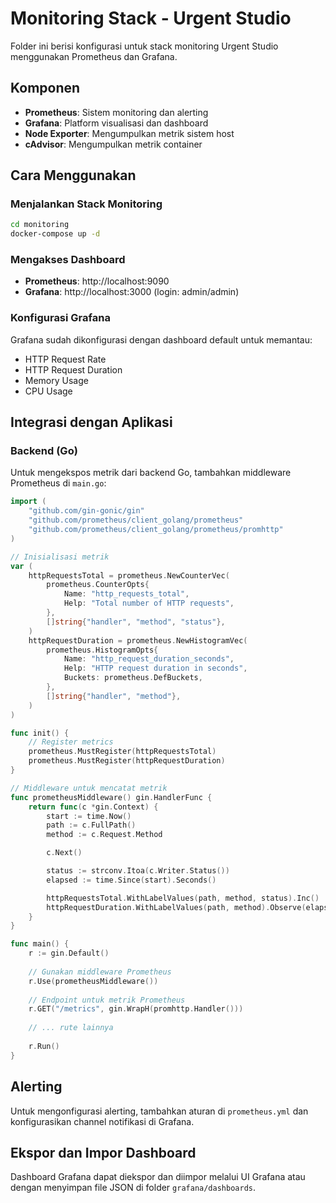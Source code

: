 # Monitoring Stack - Urgent Studio

Folder ini berisi konfigurasi untuk stack monitoring Urgent Studio menggunakan Prometheus dan Grafana.

## Komponen

- **Prometheus**: Sistem monitoring dan alerting
- **Grafana**: Platform visualisasi dan dashboard
- **Node Exporter**: Mengumpulkan metrik sistem host
- **cAdvisor**: Mengumpulkan metrik container

## Cara Menggunakan

### Menjalankan Stack Monitoring

```bash
cd monitoring
docker-compose up -d
```

### Mengakses Dashboard

- **Prometheus**: http://localhost:9090
- **Grafana**: http://localhost:3000 (login: admin/admin)

### Konfigurasi Grafana

Grafana sudah dikonfigurasi dengan dashboard default untuk memantau:

- HTTP Request Rate
- HTTP Request Duration
- Memory Usage
- CPU Usage

## Integrasi dengan Aplikasi

### Backend (Go)

Untuk mengekspos metrik dari backend Go, tambahkan middleware Prometheus di `main.go`:

```go
import (
    "github.com/gin-gonic/gin"
    "github.com/prometheus/client_golang/prometheus"
    "github.com/prometheus/client_golang/prometheus/promhttp"
)

// Inisialisasi metrik
var (
    httpRequestsTotal = prometheus.NewCounterVec(
        prometheus.CounterOpts{
            Name: "http_requests_total",
            Help: "Total number of HTTP requests",
        },
        []string{"handler", "method", "status"},
    )
    httpRequestDuration = prometheus.NewHistogramVec(
        prometheus.HistogramOpts{
            Name: "http_request_duration_seconds",
            Help: "HTTP request duration in seconds",
            Buckets: prometheus.DefBuckets,
        },
        []string{"handler", "method"},
    )
)

func init() {
    // Register metrics
    prometheus.MustRegister(httpRequestsTotal)
    prometheus.MustRegister(httpRequestDuration)
}

// Middleware untuk mencatat metrik
func prometheusMiddleware() gin.HandlerFunc {
    return func(c *gin.Context) {
        start := time.Now()
        path := c.FullPath()
        method := c.Request.Method

        c.Next()

        status := strconv.Itoa(c.Writer.Status())
        elapsed := time.Since(start).Seconds()

        httpRequestsTotal.WithLabelValues(path, method, status).Inc()
        httpRequestDuration.WithLabelValues(path, method).Observe(elapsed)
    }
}

func main() {
    r := gin.Default()
    
    // Gunakan middleware Prometheus
    r.Use(prometheusMiddleware())
    
    // Endpoint untuk metrik Prometheus
    r.GET("/metrics", gin.WrapH(promhttp.Handler()))
    
    // ... rute lainnya
    
    r.Run()
}
```

## Alerting

Untuk mengonfigurasi alerting, tambahkan aturan di `prometheus.yml` dan konfigurasikan channel notifikasi di Grafana.

## Ekspor dan Impor Dashboard

Dashboard Grafana dapat diekspor dan diimpor melalui UI Grafana atau dengan menyimpan file JSON di folder `grafana/dashboards`.